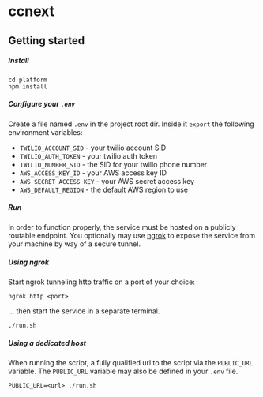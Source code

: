 # ccnext

## Getting started

##### Install
```shell
cd platform
npm install
```

##### Configure your `.env`
Create a file named `.env` in the project root dir. Inside it `export` the following environment variables: 

- `TWILIO_ACCOUNT_SID` - your twilio account SID
- `TWILIO_AUTH_TOKEN` - your twilio auth token
- `TWILIO_NUMBER_SID` - the SID for your twilio phone number
- `AWS_ACCESS_KEY_ID` - your AWS access key ID
- `AWS_SECRET_ACCESS_KEY` - your AWS secret access key
- `AWS_DEFAULT_REGION` - the default AWS region to use

##### Run
In order to function properly, the service must be hosted on a publicly routable endpoint. You optionally may use [ngrok] to expose the service from your machine by way of a secure tunnel.

##### Using ngrok
Start ngrok tunneling http traffic on a port of your choice:
```shell
ngrok http <port>
```
... then start the service in a separate terminal.
```shell
./run.sh
```

##### Using a dedicated host
When running the script, a fully qualified url to the script via the `PUBLIC_URL` variable. The `PUBLIC_URL` variable may also be defined in your `.env` file.
```shell
PUBLIC_URL=<url> ./run.sh
```

[ngrok]: https://ngrok.com/